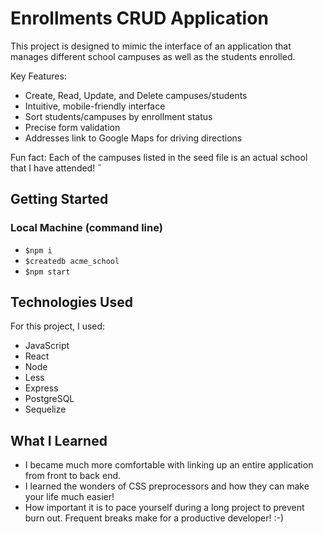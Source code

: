 # Enrollments CRUD Application

This project is designed to mimic the interface of an application that manages different school campuses as well as the students enrolled.

Key Features:

<ul>
<li>Create, Read, Update, and Delete campuses/students</li>
<li>Intuitive, mobile-friendly interface</li>
<li>Sort students/campuses by enrollment status</li>
<li>Precise form validation</li>
<li>Addresses link to Google Maps for driving directions</li>
</ul>

Fun fact: Each of the campuses listed in the seed file is an actual
school that I have attended!
˝
## Getting Started
### Local Machine (command line)
- <code>$npm i</code>
- <code>$createdb acme_school</code>
- <code>$npm start</code>

## Technologies Used

For this project, I used: 
- JavaScript
- React
- Node
- Less
- Express
- PostgreSQL
- Sequelize

## What I Learned
- I became much more comfortable with linking up an entire application from front to back end.
- I learned the wonders of CSS preprocessors and how they can make your life much easier!
- How important it is to pace yourself during a long project to prevent burn out. Frequent breaks make for a productive developer! :-)

